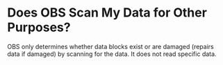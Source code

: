 # Does OBS Scan My Data for Other Purposes?<a name="obs_faq_0039"></a>

OBS only determines whether data blocks exist or are damaged \(repairs data if damaged\) by scanning for the data. It does not read specific data.

